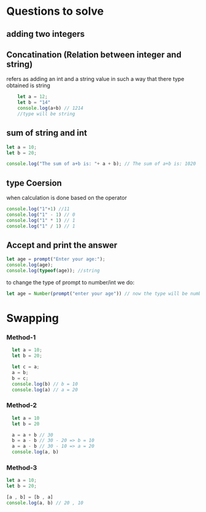 # Questions to solve 

## adding two integers

## Concatination (Relation between integer and string)
refers as adding an int and a string value in such a way that there type obtained is string
```javascript
    let a = 12;
    let b = "14"
    console.log(a+b) // 1214
    //type will be string
```

## sum of string and int
```javascript
let a = 10;
let b = 20;

console.log("The sum of a+b is: "+ a + b); // The sum of a+b is: 1020

```

## type Coersion
when calculation is done based on the operator
```javascript
console.log("1"+1) //11
console.log("1" - 1) // 0
console.log("1" * 1) // 1
console.log("1" / 1) // 1
```

## Accept and print the answer
```javascript
let age = prompt("Enter your age:");
console.log(age);
console.log(typeof(age)); //string
```
to change the type of prompt to number/int we do:
```javascript
let age = Number(prompt("enter your age")) // now the type will be number/int

```


# Swapping

### Method-1
```javascript
  let a = 10;
  let b = 20;

  let c = a;
  a = b;
  b = c;
  console.log(b) // b = 10
  console.log(a) // a = 20
```

### Method-2
```javascript
  let a = 10
  let b = 20

  a = a + b // 30
  b = a - b // 30 - 20 => b = 10
  a = a - b // 30 - 10 => a = 20
  console.log(a, b)


```

### Method-3
```javascript
let a = 10;
let b = 20;

[a , b] = [b , a]
console.log(a, b) // 20 , 10
```